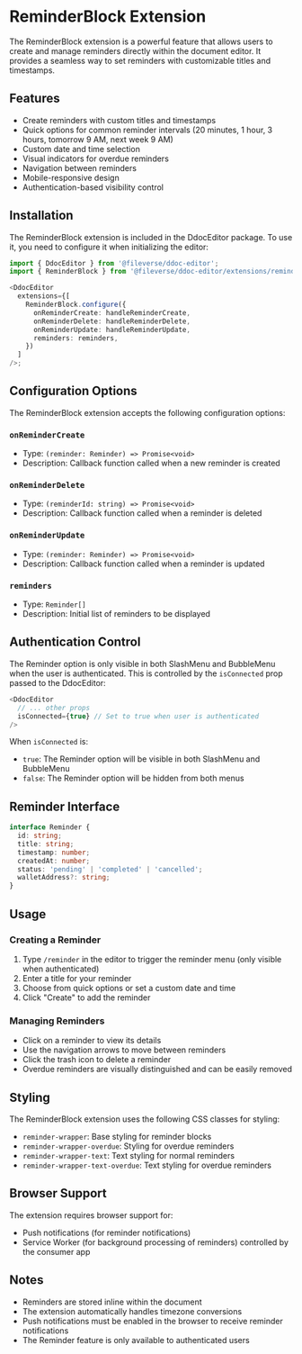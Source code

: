 # ReminderBlock Extension

The ReminderBlock extension is a powerful feature that allows users to create and manage reminders directly within the document editor. It provides a seamless way to set reminders with customizable titles and timestamps.

## Features

- Create reminders with custom titles and timestamps
- Quick options for common reminder intervals (20 minutes, 1 hour, 3 hours, tomorrow 9 AM, next week 9 AM)
- Custom date and time selection
- Visual indicators for overdue reminders
- Navigation between reminders
- Mobile-responsive design
- Authentication-based visibility control

## Installation

The ReminderBlock extension is included in the DdocEditor package. To use it, you need to configure it when initializing the editor:

```typescript
import { DdocEditor } from '@fileverse/ddoc-editor';
import { ReminderBlock } from '@fileverse/ddoc-editor/extensions/reminder-block';

<DdocEditor
  extensions={[
    ReminderBlock.configure({
      onReminderCreate: handleReminderCreate,
      onReminderDelete: handleReminderDelete,
      onReminderUpdate: handleReminderUpdate,
      reminders: reminders,
    })
  ]
/>;
```

## Configuration Options

The ReminderBlock extension accepts the following configuration options:

### `onReminderCreate`
- Type: `(reminder: Reminder) => Promise<void>`
- Description: Callback function called when a new reminder is created

### `onReminderDelete`
- Type: `(reminderId: string) => Promise<void>`
- Description: Callback function called when a reminder is deleted

### `onReminderUpdate`
- Type: `(reminder: Reminder) => Promise<void>`
- Description: Callback function called when a reminder is updated

### `reminders`
- Type: `Reminder[]`
- Description: Initial list of reminders to be displayed

## Authentication Control

The Reminder option is only visible in both SlashMenu and BubbleMenu when the user is authenticated. This is controlled by the `isConnected` prop passed to the DdocEditor:

```typescript
<DdocEditor
  // ... other props
  isConnected={true} // Set to true when user is authenticated
/>
```

When `isConnected` is:
- `true`: The Reminder option will be visible in both SlashMenu and BubbleMenu
- `false`: The Reminder option will be hidden from both menus

## Reminder Interface

```typescript
interface Reminder {
  id: string;
  title: string;
  timestamp: number;
  createdAt: number;
  status: 'pending' | 'completed' | 'cancelled';
  walletAddress?: string;
}
```

## Usage

### Creating a Reminder

1. Type `/reminder` in the editor to trigger the reminder menu (only visible when authenticated)
2. Enter a title for your reminder
3. Choose from quick options or set a custom date and time
4. Click "Create" to add the reminder

### Managing Reminders

- Click on a reminder to view its details
- Use the navigation arrows to move between reminders
- Click the trash icon to delete a reminder
- Overdue reminders are visually distinguished and can be easily removed

## Styling

The ReminderBlock extension uses the following CSS classes for styling:

- `reminder-wrapper`: Base styling for reminder blocks
- `reminder-wrapper-overdue`: Styling for overdue reminders
- `reminder-wrapper-text`: Text styling for normal reminders
- `reminder-wrapper-text-overdue`: Text styling for overdue reminders

## Browser Support

The extension requires browser support for:
- Push notifications (for reminder notifications)
- Service Worker (for background processing of reminders) controlled by the consumer app

## Notes

- Reminders are stored inline within the document
- The extension automatically handles timezone conversions
- Push notifications must be enabled in the browser to receive reminder notifications
- The Reminder feature is only available to authenticated users
